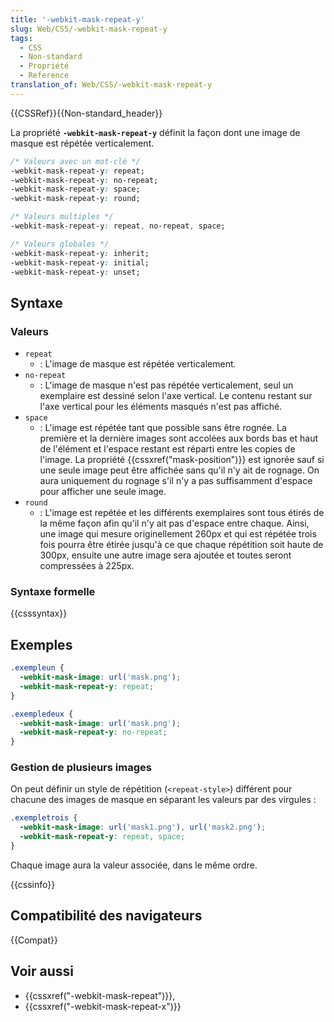 ```yaml
---
title: '-webkit-mask-repeat-y'
slug: Web/CSS/-webkit-mask-repeat-y
tags:
  - CSS
  - Non-standard
  - Propriété
  - Reference
translation_of: Web/CSS/-webkit-mask-repeat-y
---
```


{{CSSRef}}{{Non-standard_header}}

La propriété **`-webkit-mask-repeat-y`** définit la façon dont une image de masque est répétée verticalement.

```css
/* Valeurs avec un mot-clé */
-webkit-mask-repeat-y: repeat;
-webkit-mask-repeat-y: no-repeat;
-webkit-mask-repeat-y: space;
-webkit-mask-repeat-y: round;

/* Valeurs multiples */
-webkit-mask-repeat-y: repeat, no-repeat, space;

/* Valeurs globales */
-webkit-mask-repeat-y: inherit;
-webkit-mask-repeat-y: initial;
-webkit-mask-repeat-y: unset;
```

## Syntaxe

### Valeurs

- `repeat`
  - : L'image de masque est répétée verticalement.
- `no-repeat`
  - : L'image de masque n'est pas répétée verticalement, seul un exemplaire est dessiné selon l'axe vertical. Le contenu restant sur l'axe vertical pour les éléments masqués n'est pas affiché.
- `space`
  - : L'image est répétée tant que possible sans être rognée. La première et la dernière images sont accolées aux bords bas et haut de l'élément et l'espace restant est réparti entre les copies de l'image. La propriété {{cssxref("mask-position")}} est ignorée sauf si une seule image peut être affichée sans qu'il n'y ait de rognage. On aura uniquement du rognage s'il n'y a pas suffisamment d'espace pour afficher une seule image.
- `round`
  - : L'image est repétée et les différents exemplaires sont tous étirés de la même façon afin qu'il n'y ait pas d'espace entre chaque. Ainsi, une image qui mesure originellement 260px et qui est répétée trois fois pourra être étirée jusqu'à ce que chaque répétition soit haute de 300px, ensuite une autre image sera ajoutée et toutes seront compressées à 225px.

### Syntaxe formelle

{{csssyntax}}

## Exemples

```css
.exempleun {
  -webkit-mask-image: url('mask.png');
  -webkit-mask-repeat-y: repeat;
}

.exempledeux {
  -webkit-mask-image: url('mask.png');
  -webkit-mask-repeat-y: no-repeat;
}
```

### Gestion de plusieurs images

On peut définir un style de répétition (`<repeat-style>`) différent pour chacune des images de masque en séparant les valeurs par des virgules :

```css
.exempletrois {
  -webkit-mask-image: url('mask1.png'), url('mask2.png');
  -webkit-mask-repeat-y: repeat, space;
}
```

Chaque image aura la valeur associée, dans le même ordre.

{{cssinfo}}

## Compatibilité des navigateurs

{{Compat}}

## Voir aussi

- {{cssxref("-webkit-mask-repeat")}},
- {{cssxref("-webkit-mask-repeat-x")}}
